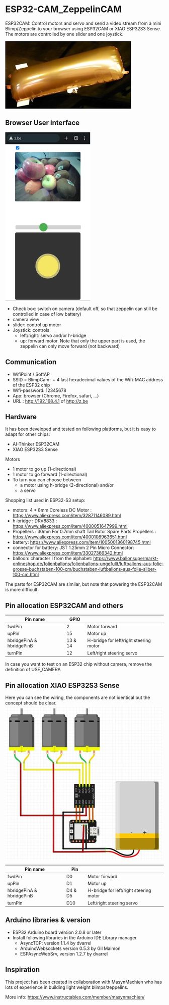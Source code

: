 # ESP32-CAM_ZeppelinCAM
ESP32CAM: Control motors and servo and send a video stream from a mini Blimp/Zeppelin to your browser using ESP32CAM or XIAO ESP32S3 Sense. The motors are controlled by one slider and one joystick.

![zeppelincam_makerfair_gent.jpg](zeppelincam_makerfair_gent.jpg "ZeppelinCAM")

## Browser User interface 
![Blimp_Zeppelin_cam_xiao_esp32s3_joystick.jpg](Blimp_Zeppelin_cam_xiao_esp32s3_joystick.jpg "ZeppelinCAM user interface")

- Check box: switch on camera (default off, so that zeppelin can still be controlled in case of low battery)
- camera view
- slider: control up motor
- Joystick: controls
  - left/right: servo and/or h-bridge
  - up: forward motor. Note that only the upper part is used, the zeppelin can only move forward (not backward)

## Communication
- WifiPoint / SoftAP
- SSID = BlimpCam- + 4 last hexadecimal values of the Wifi-MAC address of the ESP32 chip
- Wifi-password: 12345678
- App: browser (Chrome, Firefox, safari, ...)
- URL : http://192.168.4.1 of http://z.be

## Hardware
It has been developed and tested on following platforms, but it is easy to adapt for other chips:
- AI-Thinker ESP32CAM
- XIAO ESP32S3 Sense

Motors
- 1 motor to go up (1-directional)
- 1 motor to go forward (1-directional)
- To turn you can choose between
  - a motor using h-bridge (2-directional) and/or
  - a servo

Shopping list used in ESP32-S3 setup:
- motors: 4 * 8mm Coreless DC Motor : https://www.aliexpress.com/item/32871146089.html
- h-bridge : DRV8833 : https://www.aliexpress.com/item/4000051647999.html
- Propellers : 30mm For 0.7mm shaft Tail Rotor Spare Parts Propellers : https://www.aliexpress.com/item/4000108963651.html
- battery: https://www.aliexpress.com/item/1005001860198745.html
- connector for battery: JST 1.25mm 2 Pin Micro Connector: https://www.aliexpress.com/item/33027366342.html
- balloon: character I from the alphabet: https://www.ballonsupermarkt-onlineshop.de/folienballons/folienballons-ungefullt/luftballons-aus-folie-grosse-buchstaben-100-cm/buchstaben-luftballons-aus-folie-silber-100-cm.html

The parts for ESP32CAM are similar, but note that powering the ESP32CAM is more difficult.

## Pin allocation ESP32CAM and others
| Pin name                  | GPIO     |                                        |
| ------------------------- | -------- | -------------------------------------- |
| fwdPin                    |       2  | Motor forward                          |
| upPin                     |      15  | Motor up                               |
| hbridgePinA & hbridgePinB | 13 & 14  | H-bridge for left/right steering motor |
| turnPin                   |      12  | Left/right steering servo              |

In case you want to test on an ESP32 chip without camera, remove the definition of USE_CAMERA

## Pin allocation XIAO ESP32S3 Sense
Here you can see the wiring, the components are not identical but the concept should be clear.
![zeppelincam_fritzing_xiao_s3_.jpg](zeppelincam_fritzing_xiao_s3_.jpg "ZeppelinCAM wiring")

| Pin name                  | Pin     |                                        |
| ------------------------- | ------- | -------------------------------------- |
| fwdPin                    |      D0 | Motor forward                          |
| upPin                     |      D1 | Motor up                               |
| hbridgePinA & hbridgePinB | D4 & D5 | H-bridge for left/right steering motor |
| turnPin                   |     D10 | Left/right steering servo              |

## Arduino libraries & version
- ESP32 Arduino board version 2.0.8 or later
- Install following libraries in the Arduino IDE Library manager
  - AsyncTCP: version 1.1.4 by dvarrel
  - ArduinoWebsockets version 0.5.3 by Gil Maimon
  - ESPAsyncWebSrv, version 1.2.7 by dvarrel

## Inspiration
This project has been created in collaboration with MasynMachien who has lots of experience in building light weight blimps/zeppelins.

More info: https://www.instructables.com/member/masynmachien/ 
